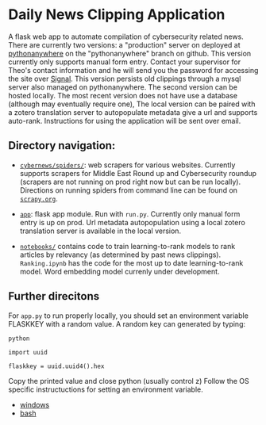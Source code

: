 # Daily News Clipping Application

A flask web app to automate compilation of cybersecurity related news. There are currently two versions: a "production" server on deployed at [pythonanywhere](http://tlebryk1.pythonanywhere.com/) on the "pythonanywhere" branch on github. This version currently only supports manual form entry. Contact your supervisor for Theo's contact information and he will send you the password for accessing the site over [Signal](https://signal.org/download/). This version persists old clippings through a mysql server also managed on pythonanywhere. 
The second version can be hosted locally. The most recent version does not have use a database (although may eventually require one), The local version can be paired with a zotero translation server to autopopulate metadata give a url and supports auto-rank. Instructions for using the application will be sent over email. 

## Directory navigation:
- [`cybernews/spiders/`](cybernews/spiders/): web scrapers for various websites. Currently supports scrapers for Middle East Round up and Cybersecurity roundup (scrapers are not running on prod right now but can be run locally). Directions on running spiders from command line can be found on [`scrapy.org`](https://docs.scrapy.org/en/latest/intro/tutorial.html).  

- [`app`](app/): flask app module. Run with `run.py`. Currently only manual form entry is up on prod. Url metadata autopopulation using a local zotero translation server is available in the local version. 

- [`notebooks/`](notebooks/) contains code to train learning-to-rank models to rank articles by relevancy (as determined by past news clippings). `Ranking.ipynb` has the code for the most up to date learning-to-rank model. Word embedding model currenly under development.

## Further direcitons
For `app.py` to run properly locally, you should set an environment variable FLASKKEY with a random value. A random key can generated by typing:
```
python

import uuid

flaskkey = uuid.uuid4().hex 
```

Copy the printed value and close python (usually control z)
Follow the OS specific instructuctions for setting an environment variable. 
- [windows](https://www.dowdandassociates.com/blog/content/howto-set-an-environment-variable-in-windows-command-line-and-registry/)
- [bash](https://devconnected.com/set-environment-variable-bash-how-to/)


    